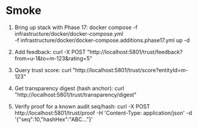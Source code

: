 # Smoke
1) Bring up stack with Phase 17:
   docker compose -f infrastructure/docker/docker-compose.yml \
     -f infrastructure/docker/docker-compose.additions.phase17.yml up -d

2) Add feedback:
   curl -X POST "http://localhost:5801/trust/feedback?from=u-1&to=m-123&rating=5"

3) Query trust score:
   curl "http://localhost:5801/trust/score?entityId=m-123"

4) Get transparency digest (hash anchor):
   curl "http://localhost:5801/trust/transparency/digest"

5) Verify proof for a known audit seq/hash:
   curl -X POST http://localhost:5801/trust/proof -H 'Content-Type: application/json' -d '{"seq":10,"hashHex":"ABC..."}'
